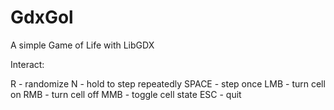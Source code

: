 # GdxGol

A simple Game of Life with LibGDX

Interact:

R - randomize
N - hold to step repeatedly
SPACE - step once
LMB - turn cell on
RMB - turn cell off
MMB - toggle cell state
ESC - quit